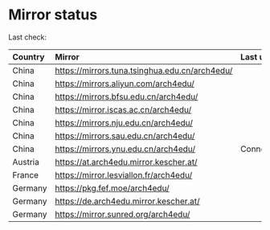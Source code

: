 <script src="./time.js"></script>
# Mirror status
Last check: <script type="text/javascript">localize(1686189064.701587);</script>

|Country|Mirror|Last update|
|:------|:-----|:----------|
|China|https://mirrors.tuna.tsinghua.edu.cn/arch4edu/|<script type="text/javascript">localize(1686162581);</script>|
|China|https://mirrors.aliyun.com/arch4edu/|<script type="text/javascript">localize(1686119413);</script>|
|China|https://mirrors.bfsu.edu.cn/arch4edu/|<script type="text/javascript">localize(1686119413);</script>|
|China|https://mirror.iscas.ac.cn/arch4edu/|<script type="text/javascript">localize(1686162581);</script>|
|China|https://mirrors.nju.edu.cn/arch4edu/|<script type="text/javascript">localize(1686076136);</script>|
|China|https://mirrors.sau.edu.cn/arch4edu/|<script type="text/javascript">localize(1673850842);</script>|
|China|https://mirrors.ynu.edu.cn/arch4edu/|ConnectTimeout|
|Austria|https://at.arch4edu.mirror.kescher.at/|<script type="text/javascript">localize(1686162581);</script>|
|France|https://mirror.lesviallon.fr/arch4edu/|<script type="text/javascript">localize(1686162581);</script>|
|Germany|https://pkg.fef.moe/arch4edu/|<script type="text/javascript">localize(1686162581);</script>|
|Germany|https://de.arch4edu.mirror.kescher.at/|<script type="text/javascript">localize(1686162581);</script>|
|Germany|https://mirror.sunred.org/arch4edu/|<script type="text/javascript">localize(1686162581);</script>|

<script src="./tablefilter/tablefilter.js"></script>
<script src="./table.js"></script>
